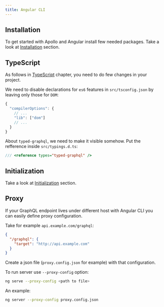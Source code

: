 ```yaml
---
title: Angular CLI
---
```


<h2 id="installation">Installation</h2>

To get started with Apollo and Angular install few needed packages. Take a look at [Installation](initialization.html#installation) section.

<h2 id="typescript">TypeScript</h2>

As follows in [TypeScript](initialization.html#typescript) chapter, you need to do few changes in your project.

We need to disable declarations for `es6` features in `src/tsconfig.json` by leaving only those for `DOM`:

```ts
{
  "compilerOptions": {
    // ...
    "lib": ["dom"]
    // ...
  }
}
```

About `typed-graphql`, we need to make it visible somehow. Put the refference inside `src/typings.d.ts`:

```ts
/// <reference types="typed-graphql" />
```


<h2 id="initialization">Initialization</h2>

Take a look at [Initialization](initialization.html) section.


<h2 id="proxy">Proxy</h2>

If your GraphQL endpoint lives under different host with Angular CLI you can easily define proxy configuration.

Take for example `api.example.com/graphql`:

```json
{
  "/graphql": {
    "target": "http://api.example.com"
  }
}
```

Create a json file (`proxy.config.json` for example) with that configuration.

To run server use `--proxy-config` option:

```bash
ng serve --proxy-config <path to file>
```

An example:

```bash
ng server --proxy-config proxy.config.json
```

